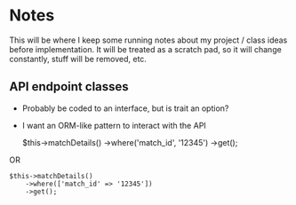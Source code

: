 # Notes

This will be where I keep some running notes about my project / class ideas before implementation. It will be treated
as a scratch pad, so it will change constantly, stuff will be removed, etc.

## API endpoint classes

- Probably be coded to an interface, but is trait an option?
- I want an ORM-like pattern to interact with the API


    $this->matchDetails()
        ->where('match_id', '12345')
        ->get();

OR

    $this->matchDetails()
        ->where(['match_id' => '12345'])
        ->get();